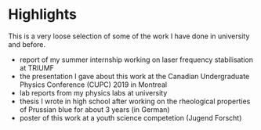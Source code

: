 # Highlights
This is a very loose selection of some of the work I have done in university and before. 

- report of my summer internship working on laser frequency stabilisation at TRIUMF
- the presentation I gave about this work at the Canadian Undergraduate Physics Conference (CUPC) 2019 in Montreal
- lab reports from my physics labs at university
- thesis I wrote in high school after working on the rheological properties of Prussian blue for about 3 years (in German)
- poster of this work at a youth science competetion (Jugend Forscht)


